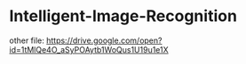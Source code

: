 # Intelligent-Image-Recognition
other file:
https://drive.google.com/open?id=1tMlQe4O_aSyPOAytb1WoQus1U19u1e1X

